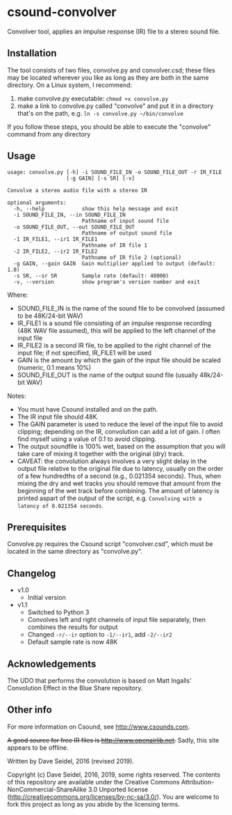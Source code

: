 # csound-convolver

Convolver tool, applies an impulse response (IR) file to a stereo sound file.

## Installation

The tool consists of two files, convolve.py and convolver.csd; these files may be located wherever you like as long as they are both in the same directory. On a Linux system, I recommend:

1. make convolve.py executable: ```chmod +x convolve.py```
2. make a link to convolve.py called "convolve" and put it in a directory that's on the path, e.g. ```ln -s convolve.py ~/bin/convolve```

If you follow these steps, you should be able to execute the "convolve" command from any directory

## Usage

    usage: convolve.py [-h] -i SOUND_FILE_IN -o SOUND_FILE_OUT -r IR_FILE
                       [-g GAIN] [-s SR] [-v]

    Convolve a stereo audio file with a stereo IR

    optional arguments:
      -h, --help            show this help message and exit
      -i SOUND_FILE_IN, --in SOUND_FILE_IN
                            Pathname of input sound file
      -o SOUND_FILE_OUT, --out SOUND_FILE_OUT
                            Pathname of output sound file
      -1 IR_FILE1, --ir1 IR_FILE1
                            Pathname of IR file 1
      -2 IR_FILE2, --ir2 IR_FILE2
                            Pathname of IR file 2 (optional)
      -g GAIN, --gain GAIN  Gain multiplier applied to output (default: 1.0)
      -s SR, --sr SR        Sample rate (default: 48000)
      -v, --version         show program's version number and exit

Where:
- SOUND\_FILE\_IN is the name of the sound file to be convolved (assumed to be 48K/24-bit WAV)
- IR\_FILE1 is a sound file consisting of an impulse response recording (48K WAV file assumed), this will be applied to the left channel of the input file
- IR\_FILE2 is a second IR file, to be applied to the right channel of the input file; if not specified, IR\_FILE1 will be used
- GAIN is the amount by which the gain of the input file should be scaled (numeric, 0.1 means 10%)
- SOUND\_FILE\_OUT is the name of the output sound file (usually 48k/24-bit WAV)

Notes:
- You must have Csound installed and on the path.
- The IR input file should 48K.
- The GAIN parameter is used to reduce the level of the input file to avoid clipping; depending on the IR, convolution can add a lot of gain. I often find myself using a value of 0.1 to avoid clipping.
- The output soundfile is 100% wet, based on the assumption that you will take care of mixing it together with the original (dry) track.
- CAVEAT: the convolution always involves a very slight delay in the output file relative to the original file due to latency, usually on the order of a few hundredths of a second (e.g., 0.021354 seconds). Thus, when mixing the dry and wet tracks you should remove that amount from the beginning of the wet track before combining. The amount of latency is printed aspart of the output of the script, e.g. ```Convolving with a latency of 0.021354 seconds```.

## Prerequisites

Convolve.py requires the Csound script "convolver.csd", which must be located in the same directory as "convolve.py".

## Changelog

* v1.0
  * Initial version
* v1.1
  * Switched to Python 3
  * Convolves left and right channels of input file separately, then combines the results for output
  * Changed ```-r/--ir``` option to ```-1/--ir1```, add ```-2/--ir2```
  * Default sample rate is now 48K
  
## Acknowledgements

The UDO that performs the convolution is based on Matt Ingalls' Convolution Effect in the Blue Share repository.

## Other info

For more information on Csound, see http://www.csounds.com.

~~A good source for free IR files is http://www.openairlib.net.~~ Sadly, this site appears to be offline.

Written by Dave Seidel, 2016 (revised 2019).

Copyright (c) Dave Seidel, 2016, 2019, some rights reserved. The contents of this repository are available under the Creative Commons Attribution-NonCommercial-ShareAlike 3.0 Unported license (http://creativecommons.org/licenses/by-nc-sa/3.0/). You are welcome to fork this project as long as you abide by the licensing terms.
